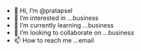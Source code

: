 - 👋 Hi, I’m @pratapsel 
- 👀 I’m interested in ...business
- 🌱 I’m currently learning ...business
- 💞️ I’m looking to collaborate on ...business
- 📫 How to reach me ...email 

<!---
pratapsel/pratapsel is a ✨ special ✨ repository because its `README.md` (this file) appears on your GitHub profile.
You can click the Preview link to take a look at your changes.
--->
